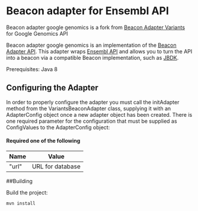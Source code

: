 # Beacon adapter for Ensembl API

Beacon adapter google genomics is a fork from [Beacon Adapter Variants](https://github.com/mcupak/beacon-adapter-com.dnastack.beacon.adapter.variants.variants) for Google Genomics API

Beacon adapter google genomics is an implementation of the [Beacon Adapter API](https://github.com/mcupak/beacon-adapter-api). This adapter wraps [Ensembl API](http://grch37.rest.ensembl.org/) and allows you to turn the API into a beacon via a compatible Beacon implementation, such as [JBDK](https://github.com/mcupak/beacon-java).

Prerequisites: Java 8

## Configuring the Adapter

In order to properly configure the adapter you must call the initAdapter method from the VariantsBeaconAdapter class, supplying it with an AdapterConfig object once a new adapter object has been created.
There is one required parameter for the configuration that must be supplied as ConfigValues to the AdapterConfig object:

#### Required one of the following
| Name | Value |
|--- | ---|
| "url" | URL for database |

##Building

Build the project:

    mvn install